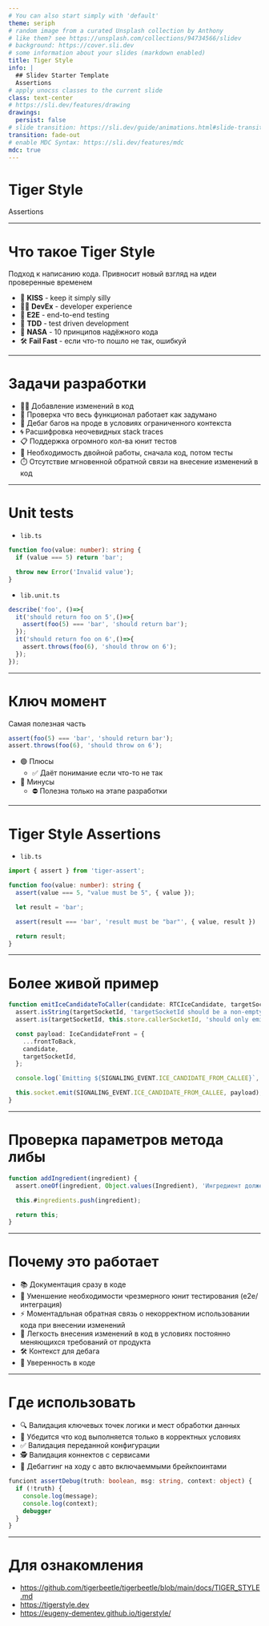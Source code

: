 ```yaml
---
# You can also start simply with 'default'
theme: seriph
# random image from a curated Unsplash collection by Anthony
# like them? see https://unsplash.com/collections/94734566/slidev
# background: https://cover.sli.dev
# some information about your slides (markdown enabled)
title: Tiger Style
info: |
  ## Slidev Starter Template
  Assertions
# apply unocss classes to the current slide
class: text-center
# https://sli.dev/features/drawing
drawings:
  persist: false
# slide transition: https://sli.dev/guide/animations.html#slide-transitions
transition: fade-out
# enable MDC Syntax: https://sli.dev/features/mdc
mdc: true
---
```


# Tiger Style

Assertions

---

# Что такое Tiger Style

Подход к написанию кода. Привносит новый взгляд на идеи проверенные временем

- 🤹 **KISS** - keep it simply silly
- 🧑‍💻 **DevEx** - developer experience
- 👶 **E2E** - end-to-end testing
- 📝 **TDD** - test driven development
- 🚀 **NASA** - 10 принципов надёжного кода
- 🛠 **Fail Fast** - если что-то пошло не так, ошибкуй

---

# Задачи разработки

- 🧑‍💻 Добавление изменений в код
- 🧩 Проверка что весь функционал работает как задумано
- 🐛 Дебаг багов на проде в условиях ограниченного контекcта
- 🌀 Расшифровка неочевидных stack traces
- 📋 Поддержка огромного кол-ва юнит тестов
- 🤦 Необходимость двойной работы, сначала код, потом тесты
- ⏱️  Отсутствие мгновенной обратной связи на внесение изменений в код

<!--
Есть множество проблем/задач с которыми приходится сталкиваться в процессе поддержки продукта. Существующие решения безусловно облегчают работу но так же привносят свои ограничения и проблемы с которыми часто приходится боросться отдельно что в итоге может привести к двойной работе
-->

---

# Unit tests

- `lib.ts`
```ts
function foo(value: number): string {
  if (value === 5) return 'bar';

  throw new Error('Invalid value');
}
```

- `lib.unit.ts`
```ts
describe('foo', ()=>{
  it('should return foo on 5',()=>{
    assert(foo(5) === 'bar', 'should return bar');
  });
  it('should return foo on 6',()=>{
    assert.throws(foo(6), 'should throw on 6');
  });
});
```

<!--
Синтетический пример того как обычно выглядит проект. Код с какой-то функциональностью которую нам надо проверить и юнит тесты которые проверяют эту функциональность. При этом качество юнит тестов условно зависит от фантазии автора на момент написание и не гарантирует покрытие всех возможных крайних случаев
-->
---

# Ключ момент

Самая полезная часть

```ts
assert(foo(5) === 'bar', 'should return bar');
assert.throws(foo(6), 'should throw on 6');
```

- 🟢 Плюсы
  - ✅ Даёт понимание если что-то не так
- 🔴 Минусы
  - ⛔ Полезна только на этапе разработки

<!--
Юнит тесты могут быть очень детальны и проверять специфичные кейсы. Но даже в условиях когда их тысячи нет гарантии что покрыты все тесты. Баги на проде не исчезают сколько тестов не придумывай. Плюс юниты могут быть дублировны тестами интеграции отдельно написанными на основе опыта полученного от дебага ошибок на проде. Польза юнитов очевидна но при этом мы всегда ограничеваем эту пользу контролируемой средой где всё в большей степени предсказуемо и работает так как мы задумали. На проде же наш код остаётся без условной защиты и если что-то пойдет не так, а оно всегда идёт не так, нам приходится ко крупицам собирать и догадываться что же произошло и на основе этого делать фикс и придумывать тест чтобы такого больше не повторилось
-->


---

# Tiger Style Assertions

- `lib.ts`

```ts
import { assert } from 'tiger-assert';

function foo(value: number): string {
  assert(value === 5, "value must be 5", { value });

  let result = 'bar';

  assert(result === 'bar', 'result must be "bar"', { value, result })

  return result;
}
```

<!--
Почему бы не взять эту пользу и не поместить её туда где в ней самая большая необходимость. Самый быстрый способо ощутить пользу от такого подхода можно при разработки новой фичи. Пишим новый код, сразу фиксируем его ограничения, валидируем поток данных и ождиния который у нас есть от кода который пишем
-->

---

# Более живой пример

```ts
function emitIceCandidateToCaller(candidate: RTCIceCandidate, targetSocketId: Socket['id']) {
  assert.isString(targetSocketId, 'targetSocketId should be a non-empty Socket["id"] string');
  assert.is(targetSocketId, this.store.callerSocketId, 'should only emit ice candidates to caller');

  const payload: IceCandidateFront = {
    ...frontToBack,
    candidate,
    targetSocketId,
  };

  console.log(`Emitting ${SIGNALING_EVENT.ICE_CANDIDATE_FROM_CALLEE}`, payload);

  this.socket.emit(SIGNALING_EVENT.ICE_CANDIDATE_FROM_CALLEE, payload);
}
```

---

# Проверка параметров метода либы

```ts
function addIngredient(ingredient) {
  assert.oneOf(ingredient, Object.values(Ingredient), 'Ингредиент должен быть одим из значений объекта Ingredients');

  this.#ingredients.push(ingredient);

  return this;
}
```

---

# Почему это работает

- 📚 Документация сразу в коде
- 🧹 Уменшение необходимости чрезмерного юнит тестирования (e2e/интеграция)
- ⚡ Моментадльная обратная связь о некорректном использовании кода при внесении изменений
- 🐅 Легкость внесения изменений в код в условиях постоянно меняющихся требований от продукта
- 🛠️ Контекст для дебага
- 💪 Уверенность в коде

<!--
Assertions сразу говорят как код предполагается использовать, не как он работает. Так же можно расставлять assert на инварианты, когда мы говорим как код точно не предполагается использовать. Документация которая сама выскочет и расскажет о себе моментально при попытке неправильного использования кода. Такую не требуется допольнительных усилий чтобы читать. Контекст для дебага сразу приложенный к ошибке с данными вызвавшими проблему. Когда код пыполняется и ни один assert не срабатывает это дает уверенность в том что всё работает так как надо. Плюс даже если случится крайний случай, то будет предоставлен полезный контекст и возможность воспроизвести и найти баг с меньшими усилиями
-->

---

# Где использовать

- 🔍 Валидация ключевых точек логики и мест обработки данных
- 🚦 Убедится что код выполняется только в корректных условиях
- ✅ Валидация переданной конфигурации
- 🕵️ Валидация коннектов с сервисами
- 🐞 Дебаггинг на ходу с авто включаеммыми брейкпоинтами

```ts
funciont assertDebug(truth: boolean, msg: string, context: object) {
  if (!truth) {
    console.log(message);
    console.log(context);
    debugger
  }
}
```


<!--
"Assertions привносит строгость в поток выполнения/использования кода через валидацию данных и условий при этом не фиксируя реализацию кучей отдельно лежажих юнит тестов. Если нужно что-то поменять, ничего не нужно искать, вся ключавая логики и ограничения доступны прямо на месте и позволяют легче принимать решения о внесении изменений"
-->

---

# Для ознакомления

- https://github.com/tigerbeetle/tigerbeetle/blob/main/docs/TIGER_STYLE.md
- https://tigerstyle.dev
- https://eugeny-dementev.github.io/tigerstyle/

